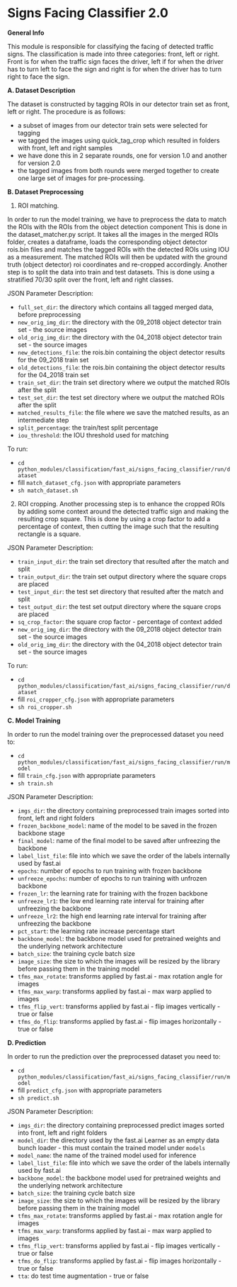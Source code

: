 # Signs Facing Classifier 2.0 

**General Info**

This module is responsible for classifying the facing of detected traffic signs. The classification is made into three categories:
front, left or right. Front is for when the traffic sign faces the driver, left if for when the driver has to turn left to face
the sign and right is for when the driver has to turn right to face the sign.  


**A. Dataset Description**

The dataset is constructed by tagging ROIs in our detector train set as front, left or right. The procedure is as follows:
  * a subset of images from our detector train sets were selected for tagging
  * we tagged the images using quick_tag_crop which resulted in folders with front, left and right samples
  * we have done this in 2 separate rounds, one for version 1.0 and another for version 2.0
  * the tagged images from both rounds were merged together to create one large set of images for pre-processing.
    
**B. Dataset Preprocessing**

1. ROI matching.

In order to run the model training, we have to preprocess the data to match the ROIs with the ROIs from the object detection component
This is done in the dataset_matcher.py script. It takes all the images in the merged ROIs folder, creates a dataframe, loads the
corresponding object detector rois.bin files and matches the tagged ROIs with the detected ROIs using IOU as a measurement.
The matched ROIs will then be updated with the ground truth (object detector) roi coordinates and re-cropped accordingly.
Another step is to split the data into train and test datasets. This is done using a stratified 70/30 split over the
front, left and right classes.
   
   
JSON Parameter Description:

   * `full_set_dir`: the directory which contains all tagged merged data, before preprocessing
   * `new_orig_img_dir`: the directory with the 09_2018 object detector train set - the source images
   * `old_orig_img_dir`: the directory with the 04_2018 object detector train set - the source images
   * `new_detections_file`: the rois.bin containing the object detector results for the 09_2018 train set
   * `old_detections_file`: the rois.bin containing the object detector results for the 04_2018 train set
   * `train_set_dir`: the train set directory where we output the matched ROIs after the split
   * `test_set_dir`: the test set directory where we output the matched ROIs after the split
   * `matched_results_file`: the file where we save the matched results, as an intermediate step
   * `split_percentage`: the train/test split percentage
   * `iou_threshold`: the IOU threshold used for matching
   
To run:
   * `cd python_modules/classification/fast_ai/signs_facing_classifier/run/dataset`
   * fill `match_dataset_cfg.json` with appropriate parameters
   * `sh match_dataset.sh`

2. ROI cropping.
Another processing step is to enhance the cropped ROIs by adding some context around the detected traffic sign
and making the resulting crop square. This is done by using a crop factor to add a percentage of context, then
cutting the image such that the resulting rectangle is a square. 


JSON Parameter Description:

   * `train_input_dir`: the train set directory that resulted after the match and split
   * `train_output_dir`: the train set output directory where the square crops are placed
   * `test_input_dir`: the test set directory that resulted after the match and split
   * `test_output_dir`: the test set output directory where the square crops are placed
   * `sq_crop_factor`: the square crop factor - percentage of context added
   * `new_orig_img_dir`: the directory with the 09_2018 object detector train set - the source images
   * `old_orig_img_dir`: the directory with the 04_2018 object detector train set - the source images
   
To run:
   * `cd python_modules/classification/fast_ai/signs_facing_classifier/run/dataset`
   * fill `roi_cropper_cfg.json` with appropriate parameters
   * `sh roi_cropper.sh`
   
**C. Model Training**

In order to run the model training over the preprocessed dataset you need to:

   * `cd python_modules/classification/fast_ai/signs_facing_classifier/run/model`
   * fill `train_cfg.json` with appropriate parameters
   * `sh train.sh` 
   
   
JSON Parameter Description:

   * `imgs_dir`: the directory containing preprocessed train images sorted into front, left and right folders
   * `frozen_backbone_model`: name of the model to be saved in the frozen backbone stage
   * `final_model`: name of the final model to be saved after unfreezing the backbone
   * `label_list_file`: file into which we save the order of the labels internally used by fast.ai
   * `epochs`: number of epochs to run training with frozen backbone
   * `unfreeze_epochs`: number of epochs to run training with unfrozen backbone
   * `frozen_lr`: the learning rate for training with the frozen backbone
   * `unfreeze_lr1`: the low end learning rate interval for training after unfreezing the backbone
   * `unfreeze_lr2`: the high end learning rate interval for training after unfreezing the backbone
   * `pct_start`: the learning rate increase percentage start
   * `backbone_model`: the backbone model used for pretrained weights and the underlying network architecture
   * `batch_size`: the training cycle batch size
   * `image_size`: the size to which the images will be resized by the library before passing them in the training model
   * `tfms_max_rotate`: transforms applied by fast.ai - max rotation angle for images
   * `tfms_max_warp`: transforms applied by fast.ai - max warp applied to images
   * `tfms_flip_vert`: transforms applied by fast.ai - flip images vertically - true or false
   * `tfms_do_flip`: transforms applied by fast.ai - flip images horizontally - true or false


**D. Prediction**

In order to run the prediction over the preprocessed dataset you need to:

   * `cd python_modules/classification/fast_ai/signs_facing_classifier/run/model`
   * fill `predict_cfg.json` with appropriate parameters
   * `sh predict.sh` 
      
JSON Parameter Description:   
      
   * `imgs_dir`: the directory containing preprocessed predict images sorted into front, left and right folders
   * `model_dir`: the directory used by the fast.ai Learner as an empty data bunch loader - this must contain the trained model under `models`
   * `model_name`: the name of the trained model used for inference
   * `label_list_file`: file into which we save the order of the labels internally used by fast.ai
   * `backbone_model`: the backbone model used for pretrained weights and the underlying network architecture
   * `batch_size`: the training cycle batch size
   * `image_size`: the size to which the images will be resized by the library before passing them in the training model
   * `tfms_max_rotate`: transforms applied by fast.ai - max rotation angle for images
   * `tfms_max_warp`: transforms applied by fast.ai - max warp applied to images
   * `tfms_flip_vert`: transforms applied by fast.ai - flip images vertically - true or false
   * `tfms_do_flip`: transforms applied by fast.ai - flip images horizontally - true or false
   * `tta`: do test time augmentation - true or false
   
   